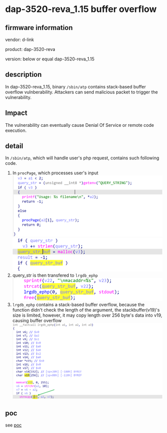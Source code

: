 # dap-3520-reva_1.15 buffer overflow
## firmware information
vendor: d-link

product: dap-3520-reva

version: below or equal dap-3520-reva_1.15

## description
In dap-3520-reva_1.15, binary `/sbin/atp` contains stack-based buffer  overflow vulnberability. Attackers can send malicious packet to trigger the vulnerability.

## Impact
The vulnerability can eventually cause Denial Of Service or remote code execution.

## detail 
In `/sbin/atp`, which will handle user's php request, contains such following code. 
1. In `procPage`, which processes user's input
![query_str](image.png)
![procPage](image-1.png)
2. query_str is then transfered to `lrgdb_ephp`
![alt text](image-2.png)
3. `lrgdb_ephp` contains a stack-based buffer overflow, because the function didn't check the length of the argument, the stackbuffer(v19)'s size is limited, however, it may copy length over 256 byte's data into v19, causing buffer overflow 
![lrgdb_ephp](image-3.png)

## poc
see [poc](./poc)